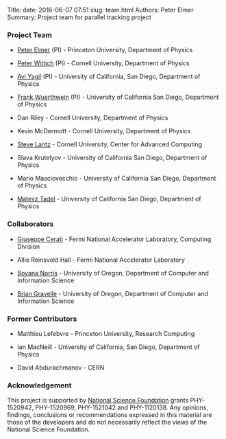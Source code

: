 Title: 
date: 2016-06-07 07:51
slug: team.html
Authors: Peter Elmer
Summary: Project team for parallel tracking project

### Project Team

  * [Peter Elmer](https://phy.princeton.edu/people/g-j-peter-elmer) (PI) - Princeton University, Department of Physics

  * [Peter Wittich](http://physics.cornell.edu/peter-wittich) (PI) - Cornell University, Department of Physics

  * [Avi Yagil](http://physics.ucsd.edu/fac_staff/fac_profile/faculty_description.php?person_id=688) (PI) - University of California, San Diego, Department of Physics

  * [Frank Wuerthwein](https://www-physics.ucsd.edu/fac_staff/fac_profile/faculty_description.php?person_id=494) (PI) - University of California San Diego, Department of Physics

  * Dan Riley - Cornell University, Department of Physics

  * Kevin McDermott - Cornell University, Department of Physics

  * [Steve Lantz](http://www.cac.cornell.edu/slantz/) - Cornell University, Center for Advanced Computing

  * Slava Krutelyov - University of California San Diego, Department of Physics

  * Mario Masciovecchio - University of California San Diego, Department of Physics 

  * [Matevz Tadel](http://profiles.ucsd.edu/matevz.tadel) - University of California San Diego, Department of Physics

### Collaborators

  * [Giuseppe Cerati](http://computing.fnal.gov/giuseppe-cerati/) - Fermi National Accelerator Laboratory, Computing Division

  * Allie Reinsvold Hall - Fermi National Accelerator Laboratory
  
  * [Boyana Norris](https://ix.cs.uoregon.edu/~norris/) - University of Oregon, Department of Computer and Information Science
  
  * [Brian Gravelle](https://ix.cs.uoregon.edu/~gravelle/) - University of Oregon, Department of Computer and Information Science

### Former Contributors

  * Matthieu Lefebvre - Princeton University, Research Computing

  * Ian MacNeill - University of California, San Diego, Department of Physics
  
  * David Abdurachmanov - CERN
  
### Acknowledgement

This project is supported by [National Science Foundation](http://nsf.gov) grants PHY-1520942, PHY-1520969, PHY-1521042 and PHY-1120138. Any opinions, findings, conclusions or recommendations expressed in this material are those of the developers and do not necessarily reflect the views of the National Science Foundation.
